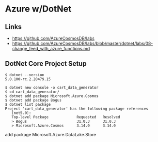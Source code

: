 # Azure w/DotNet

## Links

- https://github.com/AzureCosmosDB/labs
- https://github.com/AzureCosmosDB/labs/blob/master/dotnet/labs/08-change_feed_with_azure_functions.md

## DotNet Core Project Setup

```
$ dotnet --version
5.0.100-rc.2.20479.15

$ dotnet new console -o cart_data_generator
$ cd cart_data_generator/
$ dotnet add package Microsoft.Azure.Cosmos
$ dotnet add package Bogus
$ dotnet list package
Project 'cart_data_generator' has the following package references
   [net5.0]:
   Top-level Package             Requested   Resolved
   > Bogus                       31.0.3      31.0.3
   > Microsoft.Azure.Cosmos      3.14.0      3.14.0
```

add package Microsoft.Azure.DataLake.Store

